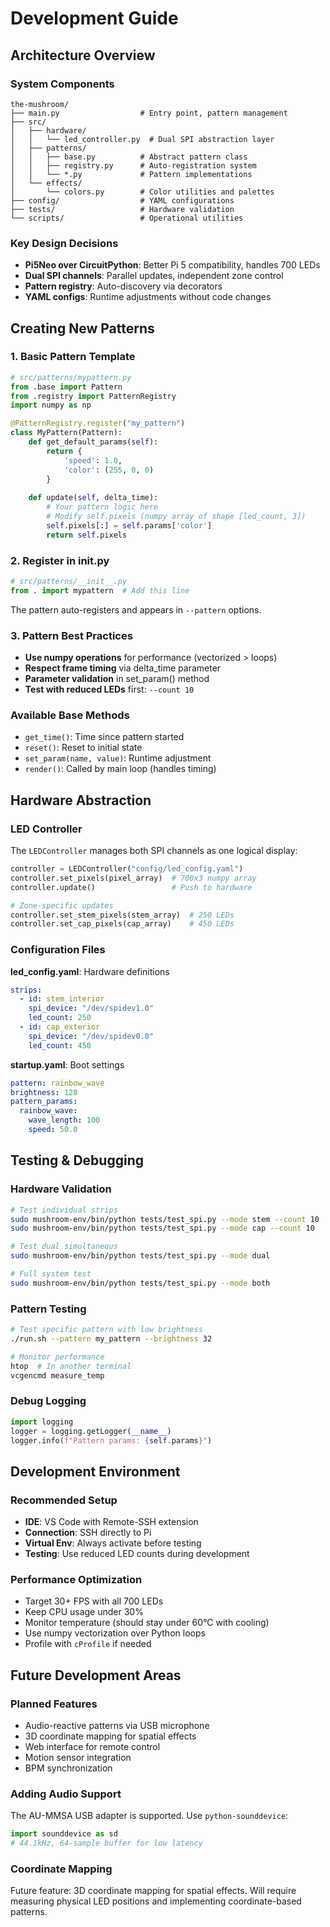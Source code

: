 # Development Guide

## Architecture Overview

### System Components
```
the-mushroom/
├── main.py                  # Entry point, pattern management
├── src/
│   ├── hardware/
│   │   └── led_controller.py  # Dual SPI abstraction layer
│   ├── patterns/
│   │   ├── base.py          # Abstract pattern class
│   │   ├── registry.py      # Auto-registration system
│   │   └── *.py             # Pattern implementations
│   └── effects/
│       └── colors.py        # Color utilities and palettes
├── config/                  # YAML configurations
├── tests/                   # Hardware validation
└── scripts/                 # Operational utilities
```

### Key Design Decisions
- **Pi5Neo over CircuitPython**: Better Pi 5 compatibility, handles 700 LEDs
- **Dual SPI channels**: Parallel updates, independent zone control
- **Pattern registry**: Auto-discovery via decorators
- **YAML configs**: Runtime adjustments without code changes

## Creating New Patterns

### 1. Basic Pattern Template

```python
# src/patterns/mypattern.py
from .base import Pattern
from .registry import PatternRegistry
import numpy as np

@PatternRegistry.register("my_pattern")
class MyPattern(Pattern):
    def get_default_params(self):
        return {
            'speed': 1.0,
            'color': (255, 0, 0)
        }
    
    def update(self, delta_time):
        # Your pattern logic here
        # Modify self.pixels (numpy array of shape [led_count, 3])
        self.pixels[:] = self.params['color']
        return self.pixels
```

### 2. Register in __init__.py

```python
# src/patterns/__init__.py
from . import mypattern  # Add this line
```

The pattern auto-registers and appears in `--pattern` options.

### 3. Pattern Best Practices

- **Use numpy operations** for performance (vectorized > loops)
- **Respect frame timing** via delta_time parameter
- **Parameter validation** in set_param() method
- **Test with reduced LEDs** first: `--count 10`

### Available Base Methods
- `get_time()`: Time since pattern started
- `reset()`: Reset to initial state  
- `set_param(name, value)`: Runtime adjustment
- `render()`: Called by main loop (handles timing)

## Hardware Abstraction

### LED Controller
The `LEDController` manages both SPI channels as one logical display:

```python
controller = LEDController("config/led_config.yaml")
controller.set_pixels(pixel_array)  # 700x3 numpy array
controller.update()                 # Push to hardware

# Zone-specific updates
controller.set_stem_pixels(stem_array)  # 250 LEDs
controller.set_cap_pixels(cap_array)    # 450 LEDs
```

### Configuration Files

**led_config.yaml**: Hardware definitions
```yaml
strips:
  - id: stem_interior
    spi_device: "/dev/spidev1.0"
    led_count: 250
  - id: cap_exterior  
    spi_device: "/dev/spidev0.0"
    led_count: 450
```

**startup.yaml**: Boot settings
```yaml
pattern: rainbow_wave
brightness: 128
pattern_params:
  rainbow_wave:
    wave_length: 100
    speed: 50.0
```

## Testing & Debugging

### Hardware Validation
```bash
# Test individual strips
sudo mushroom-env/bin/python tests/test_spi.py --mode stem --count 10
sudo mushroom-env/bin/python tests/test_spi.py --mode cap --count 10

# Test dual simultaneous
sudo mushroom-env/bin/python tests/test_spi.py --mode dual

# Full system test
sudo mushroom-env/bin/python tests/test_spi.py --mode both
```

### Pattern Testing
```bash
# Test specific pattern with low brightness
./run.sh --pattern my_pattern --brightness 32

# Monitor performance
htop  # In another terminal
vcgencmd measure_temp
```

### Debug Logging
```python
import logging
logger = logging.getLogger(__name__)
logger.info(f"Pattern params: {self.params}")
```

## Development Environment

### Recommended Setup
- **IDE**: VS Code with Remote-SSH extension
- **Connection**: SSH directly to Pi
- **Virtual Env**: Always activate before testing
- **Testing**: Use reduced LED counts during development

### Performance Optimization
- Target 30+ FPS with all 700 LEDs
- Keep CPU usage under 30%
- Monitor temperature (should stay under 60°C with cooling)
- Use numpy vectorization over Python loops
- Profile with `cProfile` if needed

## Future Development Areas

### Planned Features
- Audio-reactive patterns via USB microphone
- 3D coordinate mapping for spatial effects  
- Web interface for remote control
- Motion sensor integration
- BPM synchronization

### Adding Audio Support
The AU-MMSA USB adapter is supported. Use `python-sounddevice`:
```python
import sounddevice as sd
# 44.1kHz, 64-sample buffer for low latency
```

### Coordinate Mapping
Future feature: 3D coordinate mapping for spatial effects. Will require measuring physical LED positions and implementing coordinate-based patterns.